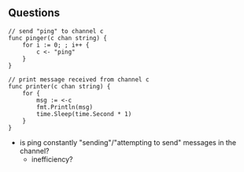 ## Questions

```
// send "ping" to channel c
func pinger(c chan string) {
	for i := 0; ; i++ {
		c <- "ping"
	}
}

// print message received from channel c
func printer(c chan string) {
	for {
		msg := <-c
		fmt.Println(msg)
		time.Sleep(time.Second * 1)
	}
}
```

* is ping constantly "sending"/"attempting to send" messages in the channel?
  * inefficiency?
